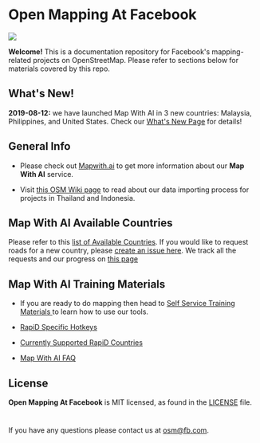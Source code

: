 # Open Mapping At Facebook

![](https://github.com/facebookmicrosites/Open-Mapping-At-Facebook/blob/master/assets/home_page.png?raw=true)

**Welcome!** This is a documentation repository for Facebook's mapping-related projects on OpenStreetMap. Please refer to sections below for materials covered by this repo.

## What's New!

**2019-08-12:** we have launched Map With AI in 3 new countries: Malaysia, Philippines, and United States. Check our [What's New Page](WHATSNEW.md) for details!

## General Info
- Please check out [Mapwith.ai](https://mapwith.ai) to get more information about our **Map With AI** service.

- Visit [this OSM Wiki page](https://wiki.openstreetmap.org/wiki/AI-Assisted_Road_Tracing) to read about our data importing process for projects in Thailand and Indonesia.

## Map With AI Available Countries

Please refer to this [list of Available Countries](https://github.com/facebookmicrosites/Open-Mapping-At-Facebook/wiki/Available-Countries). If you would like to request roads for a new country, please [create an issue here](https://github.com/facebookincubator/RapiD/issues). We track all the requests and our progress on [this page](https://github.com/facebookincubator/RapiD/blob/master/COUNTRY_REQUESTS.md)


## Map With AI Training Materials
- If you are ready to do mapping then head to [Self Service Training Materials ](https://github.com/facebookmicrosites/Open-Mapping-At-Facebook/wiki) to learn how to use our tools.

- [RapiD Specific Hotkeys](https://github.com/facebookmicrosites/Open-Mapping-At-Facebook/wiki/RapiD-Specific-Hotkeys)

- [Currently Supported RapiD Countries](https://github.com/facebookmicrosites/Open-Mapping-At-Facebook/wiki/Available-Countries)

- [Map With AI FAQ](https://github.com/facebookmicrosites/Open-Mapping-At-Facebook/wiki/FAQ)


## License
**Open Mapping At Facebook** is MIT licensed, as found in the [LICENSE](https://github.com/facebookmicrosites/Open-Mapping-At-Facebook/blob/master/LICENSE.md) file.


#

If you have any questions please contact us at <osm@fb.com>.

